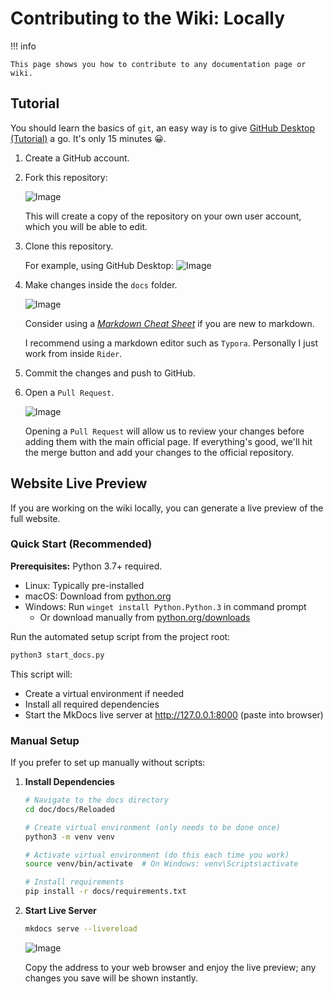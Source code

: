# Contributing to the Wiki: Locally

!!! info

    This page shows you how to contribute to any documentation page or wiki.

## Tutorial

You should learn the basics of `git`, an easy way is to give [GitHub Desktop (Tutorial)](https://www.youtube.com/watch?v=77W2JSL7-r8) a go.
It's only 15 minutes 😀.

1. Create a GitHub account.
2. Fork this repository:

    ![Image](..//Images/Contribute/ForkTheRepo.avif)

    This will create a copy of the repository on your own user account, which you will be able to edit.

3. Clone this repository.

    For example, using GitHub Desktop:
    ![Image](..//Images/Contribute/GitHubDesktop.avif)

4. Make changes inside the `docs` folder.

    ![Image](..//Images/Contribute/Rider.avif)

    Consider using a [*Markdown Cheat Sheet*](https://github.com/adam-p/markdown-here/wiki/Markdown-Cheatsheet) if you are new to markdown.

    I recommend using a markdown editor such as `Typora`.
    Personally I just work from inside `Rider`.

5. Commit the changes and push to GitHub.

6. Open a `Pull Request`.

    ![Image](..//Images/Contribute/OpenPullRequest.avif)

    Opening a `Pull Request` will allow us to review your changes before adding them with the main official page. If everything's good, we'll hit the merge button and add your changes to the official repository.

## Website Live Preview

If you are working on the wiki locally, you can generate a live preview of the full website.

### Quick Start (Recommended)

**Prerequisites:** Python 3.7+ required.

- Linux: Typically pre-installed
- macOS: Download from [python.org](https://python.org/)
- Windows: Run `winget install Python.Python.3` in command prompt
    - Or download manually from [python.org/downloads](https://python.org/downloads/)

Run the automated setup script from the project root:

```bash
python3 start_docs.py
```

This script will:

- Create a virtual environment if needed
- Install all required dependencies
- Start the MkDocs live server at http://127.0.0.1:8000 (paste into browser)

### Manual Setup

If you prefer to set up manually without scripts:

1. **Install Dependencies**
   
    ```bash
    # Navigate to the docs directory
    cd doc/docs/Reloaded
    
    # Create virtual environment (only needs to be done once)
    python3 -m venv venv
    
    # Activate virtual environment (do this each time you work)
    source venv/bin/activate  # On Windows: venv\Scripts\activate
    
    # Install requirements
    pip install -r docs/requirements.txt
    ```

2. **Start Live Server**
   
    ```bash
    mkdocs serve --livereload
    ```

    ![Image](..//Images/Contribute/LocalRun.avif)

    Copy the address to your web browser and enjoy the live preview; any changes you save will be shown instantly.

